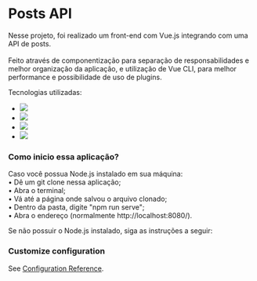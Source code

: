 # Posts API

<p>Nesse projeto, foi realizado um front-end com Vue.js integrando com uma API de posts.
<br>
<br>
Feito através de componentização para separação de responsabilidades e melhor organização da aplicação, e utilização de Vue CLI, para melhor performance e possibilidade de uso de plugins.
</p>

Tecnologias utilizadas:
* <img src="https://img.shields.io/badge/HTML5-E34F26?style=for-the-badge&logo=html5&logoColor=white">
* <img src="https://img.shields.io/badge/CSS3-1572B6?style=for-the-badge&logo=css3&logoColor=white">
* <img src="https://img.shields.io/badge/JavaScript-323330?style=for-the-badge&logo=javascript&logoColor=F7DF1E">
* <img src="https://img.shields.io/badge/Vue.js-35495E?style=for-the-badge&logo=vuedotjs&logoColor=4FC08D">

<h3>Como inicio essa aplicação?</h3>

<p>Caso você possua Node.js instalado em sua máquina:
<br>
  • Dê um git clone nessa aplicação;
  <br>
  • Abra o terminal;
  <br>
  • Vá até a página onde salvou o arquivo clonado;
  <br>
  • Dentro da pasta, digite "npm run serve";
  <br>
  • Abra o endereço (normalmente http://localhost:8080/).
  <br>
<p>Se não possuir o Node.js instalado, siga as instruções a seguir:</p>

### Customize configuration
See [Configuration Reference](https://cli.vuejs.org/config/).

